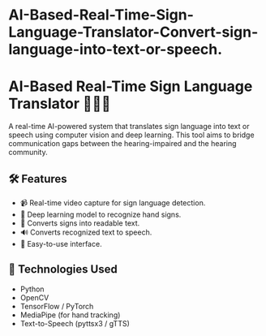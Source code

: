 # AI-Based-Real-Time-Sign-Language-Translator-Convert-sign-language-into-text-or-speech.

# AI-Based Real-Time Sign Language Translator 🤟🧠💬

A real-time AI-powered system that translates sign language into text or speech using computer vision and deep learning. This tool aims to bridge communication gaps between the hearing-impaired and the hearing community.

## 🛠 Features

- 📹 Real-time video capture for sign language detection.
- 🤖 Deep learning model to recognize hand signs.
- 📝 Converts signs into readable text.
- 🔊 Converts recognized text to speech.
- 🧩 Easy-to-use interface.


## 🧰 Technologies Used

- Python
- OpenCV
- TensorFlow / PyTorch
- MediaPipe (for hand tracking)
- Text-to-Speech (pyttsx3 / gTTS)


